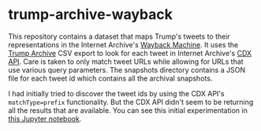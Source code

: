 # trump-archive-wayback

This repository contains a dataset that maps Trump's tweets to their
representations in the Internet Archive's [Wayback Machine]. It uses the [Trump
Archive] CSV export to look for each tweet in Internet Archive's [CDX API]. Care
is taken to only match tweet URLs while allowing for URLs that use various query
parameters. The snapshots directory contains a JSON file for each tweet id which
contains all the archival snapshots.

I had initially tried to discover the tweet ids by using the CDX API's
`matchType=prefix` functionality. But the CDX API didn't seem to be returning
all the results that are available. You can see this initial experimentation in
[this Jupyter notebook].

[Trump Archive]: https://www.thetrumparchive.com/

[Wayback Machine]: https://web.archive.org

[CDX API]: https://github.com/internetarchive/wayback/tree/master/wayback-cdx-server

[this Jupyter notebook]: https://github.com/edsu/notebooks/blob/master/Trump%20Tweets%20at%20Internet%20Archive.ipynb
